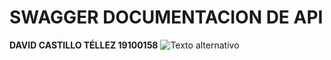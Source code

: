 # **SWAGGER DOCUMENTACION DE API**
**DAVID CASTILLO TÉLLEZ 19100158**
![Texto alternativo](https://i.pinimg.com/originals/6f/ed/be/6fedbea546d7cc530233e535a35cd6e1.gif)